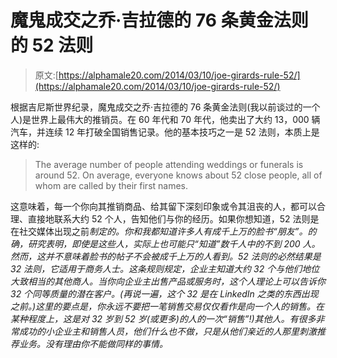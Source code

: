# 魔鬼成交之乔·吉拉德的 76 条黄金法则的 52 法则

> 原文:[https://alphamale20.com/2014/03/10/joe-girards-rule-52/](https://alphamale20.com/2014/03/10/joe-girards-rule-52/)

根据吉尼斯世界纪录，魔鬼成交之乔·吉拉德的 76 条黄金法则(我以前谈过的一个人)是世界上最伟大的推销员。在 60 年代和 70 年代，他卖出了大约 13，000 辆汽车，并连续 12 年打破全国销售记录。他的基本技巧之一是 52 法则，本质上是这样的:

> The average number of people attending weddings or funerals is around 52\. On average, everyone knows about 52 close people, all of whom are called by their first names.

这意味着，每一个你向其推销商品、给其留下深刻印象或令其沮丧的人，都可以合理、直接地联系大约 52 个人，告知他们与你的经历。如果你想知道，52 法则是在社交媒体出现之前*制定的。你和我都知道许多人有成千上万的脸书“朋友”。的确，研究表明，即使是这些人，实际上也可能只“知道”数千人中的不到 200 人。然而，这并不意味着脸书的帖子不会被成千上万的人看到。52 法则的必然结果是 32 法则，它适用于商务人士。这条规则规定，企业主知道大约 32 个与他们地位大致相当的其他商人。当你向企业主出售产品或服务时，这个人理论上可以告诉你 32 个同等质量的潜在客户。(再说一遍，这个 32 是在 LinkedIn 之类的东西出现之前。)这里的要点是，你永远不要把一笔销售交易仅仅看作是向一个人的销售。在某种程度上，这是对 32 岁到 52 岁(或更多)的人的一次“销售”!)其他人。有很多非常成功的小企业主和销售人员，他们什么也不做，只是从他们亲近的人那里刺激推荐业务。没有理由你不能做同样的事情。*